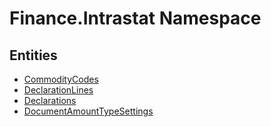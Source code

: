 ﻿---
uid: Finance.Intrastat
---
# Finance.Intrastat Namespace

## Entities
- [CommodityCodes](Finance.Intrastat.CommodityCodes.md)  
- [DeclarationLines](Finance.Intrastat.DeclarationLines.md)  
- [Declarations](Finance.Intrastat.Declarations.md)  
- [DocumentAmountTypeSettings](Finance.Intrastat.DocumentAmountTypeSettings.md)  

